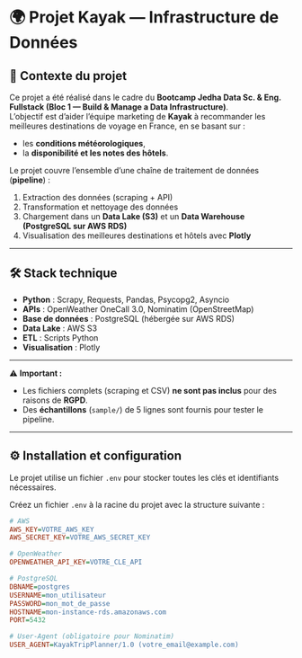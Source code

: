 # 🌍 Projet Kayak — Infrastructure de Données

## 📖 Contexte du projet

Ce projet a été réalisé dans le cadre du **Bootcamp Jedha Data Sc. & Eng. Fullstack (Bloc 1 — Build & Manage a Data Infrastructure)**.  
L’objectif est d’aider l’équipe marketing de **Kayak** à recommander les meilleures destinations de voyage en France, en se basant sur :

- les **conditions météorologiques**,
- la **disponibilité et les notes des hôtels**.

Le projet couvre l’ensemble d’une chaîne de traitement de données (**pipeline**) :

1. Extraction des données (scraping + API)
2. Transformation et nettoyage des données
3. Chargement dans un **Data Lake (S3)** et un **Data Warehouse (PostgreSQL sur AWS RDS)**
4. Visualisation des meilleures destinations et hôtels avec **Plotly**

---

## 🛠️ Stack technique

- **Python** : Scrapy, Requests, Pandas, Psycopg2, Asyncio
- **APIs** : OpenWeather OneCall 3.0, Nominatim (OpenStreetMap)
- **Base de données** : PostgreSQL (hébergée sur AWS RDS)
- **Data Lake** : AWS S3
- **ETL** : Scripts Python
- **Visualisation** : Plotly

---

⚠️ **Important :**

- Les fichiers complets (scraping et CSV) **ne sont pas inclus** pour des raisons de **RGPD**.
- Des **échantillons** (`sample/`) de 5 lignes sont fournis pour tester le pipeline.

---

## ⚙️ Installation et configuration  

Le projet utilise un fichier `.env` pour stocker toutes les clés et identifiants nécessaires.  

Créez un fichier `.env` à la racine du projet avec la structure suivante :  

```ini
# AWS
AWS_KEY=VOTRE_AWS_KEY
AWS_SECRET_KEY=VOTRE_AWS_SECRET_KEY

# OpenWeather
OPENWEATHER_API_KEY=VOTRE_CLE_API

# PostgreSQL
DBNAME=postgres
USERNAME=mon_utilisateur
PASSWORD=mon_mot_de_passe
HOSTNAME=mon-instance-rds.amazonaws.com
PORT=5432

# User-Agent (obligatoire pour Nominatim)
USER_AGENT=KayakTripPlanner/1.0 (votre_email@example.com)
```
